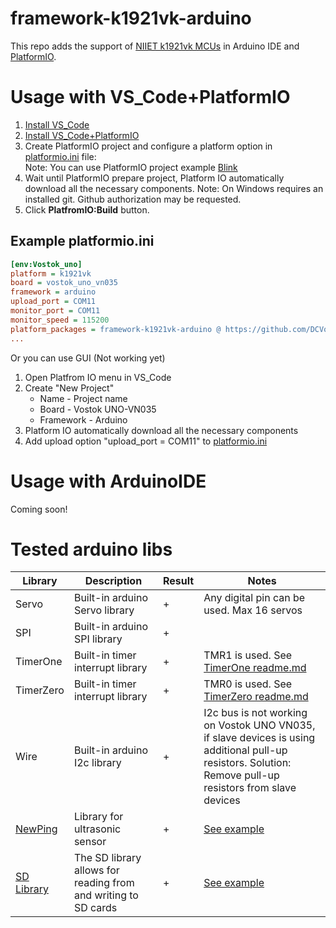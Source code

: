 # framework-k1921vk-arduino
This repo adds the support of [NIIET k1921vk MCUs](https://niiet.ru/product-category/chips/microcont/risc-32-bit/) in Arduino IDE and [PlatformIO](http://platformio.org).

# Usage with VS_Code+PlatformIO

1. [Install VS_Code](https://code.visualstudio.com/)  
2. [Install VS_Code+PlatformIO](https://docs.platformio.org/en/latest/integration/ide/vscode.html#ide-vscode)  
3. Create PlatformIO project and configure a platform option in [platformio.ini](http://docs.platformio.org/page/projectconf.html) file:  
Note: You can use PlatformIO project example [Blink](examples/Platformio/Blink)
4. Wait until PlatformIO prepare project, Platform IO automatically download all the necessary components.
Note: On Windows requires an installed git. Github authorization may be requested.
5. Click **PlatfromIO:Build** button.
## Example platformio.ini 
```ini
[env:Vostok_uno]
platform = k1921vk
board = vostok_uno_vn035
framework = arduino
upload_port = COM11
monitor_port = COM11
monitor_speed = 115200
platform_packages = framework-k1921vk-arduino @ https://github.com/DCVostok/vostok-1-frmwrk-vn-arduino#main
...
```
Or you can use GUI (Not working yet)
1. Open Platfrom IO menu in VS_Code
2. Create "New Project"
    * Name - Project name
    * Board - Vostok UNO-VN035
    * Framework - Arduino
3. Platform IO automatically download all the necessary components
4. Add upload option "upload_port = COM11" to [platformio.ini](http://docs.platformio.org/page/projectconf.html)

# Usage with ArduinoIDE

Coming soon!

# Tested arduino libs

|Library|Description|Result|Notes|
|---------|---------|------|-----|
|Servo|Built-in arduino Servo library|+|Any digital pin can be used. Max 16 servos|
|SPI|Built-in arduino SPI library|+|  |
|TimerOne|Built-in timer interrupt library|+|TMR1 is used. See [TimerOne readme.md](libraries/TimerOne/readme.md)|
|TimerZero|Built-in timer interrupt library|+|TMR0 is used. See [TimerZero readme.md](libraries/TimerZero/readme.md)|
|Wire|Built-in arduino I2c library|+|I2c bus is not working on Vostok UNO VN035, if slave devices is using additional pull-up resistors.  Solution: Remove pull-up resistors from slave devices|
|[NewPing](https://bitbucket.org/teckel12/arduino-new-ping/src/master/)|Library for ultrasonic sensor|+|[See example](examples/Platformio/NewPing)|
|[SD Library](https://www.arduino.cc/en/Reference/SD)|The SD library allows for reading from and writing to SD cards|+|[See example](examples/Platformio/SD_card)|
